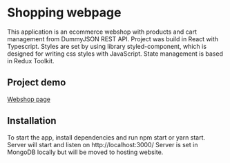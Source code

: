 # Shopping webpage

This application is an ecommerce webshop with products and cart management from DummyJSON REST API.
Project was build in React with Typescript.
Styles are set by using library styled-component, which is designed for writing css styles with JavaScript.
State management is based in Redux Toolkit.

## Project demo

[Webshop page](https://webshop-pss.netlify.app/)

## Installation

To start the app, install dependencies and run npm start or yarn start. Server will start and listen on http://localhost:3000/
Server is set in MongoDB locally but will be moved to hosting website.

